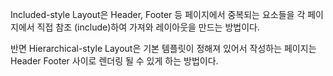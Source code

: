 Included-style Layout은 Header, Footer 등 페이지에서 중복되는 요소들을 각 페이지에서 직접 참조 (include)하여 가져와 레이아웃을 만드는 방법이다.

반면 Hierarchical-style Layout은 기본 템플릿이 정해져 있어서 작성하는 페이지는 Header Footer 사이로 렌더링 될 수 있게 하는 방법이다.
